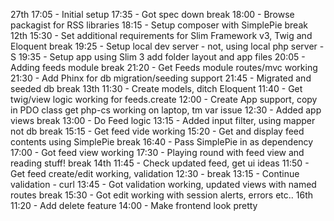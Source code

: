 27th	17:05 - Initial setup
		17:35 - Got spec down
		break
		18:00 - Browse packagist for RSS libraries
		18:15 - Setup composer with SimplePie 
		break
12th	15:30 - Set additional requirements for Slim Framework v3, Twig and Eloquent
		break 
		19:25 - Setup local dev server - not, using local php server -S
		19:35 - Setup app using Slim 3 add folder layout and app files
		20:05 - Adding feeds module
		break
		21:20 - Get Feeds module routes/mvc working
		21:30 - Add Phinx for db migration/seeding support
		21:45 - Migrated and seeded db
		break
13th	11:30 - Create models, ditch Eloquent
		11:40 - Get twig/view logic working for feeds.create
		12:00 - Create App support, copy in PDO class get php-cs working on laptop, tm var issue
		12:30 - Added app views
		break 
		13:00 - Do Feed logic
		13:15 - Added input filter, using mapper not db
		break 
		15:15 - Get feed vide working
		15:20 - Get and display feed contents using SimplePie
		break
		16:40 - Pass SimplePie in as dependency
		17:00 - Got feed view working
		17:30 - Playing round with feed view and reading stuff!
		break
14th	11:45 - Check updated feed, get ui ideas 
		11:50 - Get feed create/edit working, validation
		12:30 - break
		13:15 - Continue validation - curl
		13:45 - Got validation working, updated views with named routes
		break
		15:30 - Got edit working with session alerts, errors etc..
16th	11:20 - Add delete feature
		14:00 - Make frontend look pretty
